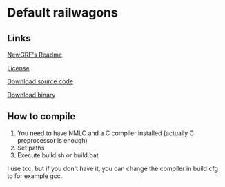 # Default railwagons
## Links

[NewGRF's Readme](readme.txt)

[License](license.txt)

[Download source code](https://github.com/matgorka/openttd-content/releases/download/v1/default_railwagons_v1_src.txz)

[Download binary](https://github.com/matgorka/openttd-content/releases/download/v1/01164d00-default_railwagons_v1.tar)

## How to compile

1. You need to have NMLC and a C compiler installed (actually C preprocessor is enough)
2. Set paths
3. Execute build.sh or build.bat

I use tcc, but if you don't have it, you can change the compiler in build.cfg to for example gcc.
